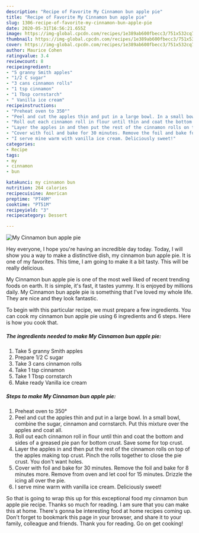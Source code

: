 ```yaml
---
description: "Recipe of Favorite My Cinnamon bun apple pie"
title: "Recipe of Favorite My Cinnamon bun apple pie"
slug: 1306-recipe-of-favorite-my-cinnamon-bun-apple-pie
date: 2020-05-31T16:56:21.655Z
image: https://img-global.cpcdn.com/recipes/1e389ab600fbecc3/751x532cq70/my-cinnamon-bun-apple-pie-recipe-main-photo.jpg
thumbnail: https://img-global.cpcdn.com/recipes/1e389ab600fbecc3/751x532cq70/my-cinnamon-bun-apple-pie-recipe-main-photo.jpg
cover: https://img-global.cpcdn.com/recipes/1e389ab600fbecc3/751x532cq70/my-cinnamon-bun-apple-pie-recipe-main-photo.jpg
author: Maurice Cohen
ratingvalue: 3.4
reviewcount: 8
recipeingredient:
- "5 granny Smith apples"
- "1/2 C sugar"
- "3 cans cinnamon rolls"
- "1 tsp cinnamon"
- "1 Tbsp cornstarch"
- " Vanilla ice cream"
recipeinstructions:
- "Preheat oven to 350°"
- "Peel and cut the apples thin and put in a large bowl. In a small bowl, combine the sugar, cinnamon and cornstarch. Put this mixture over the apples and coat all."
- "Roll out each cinnamon roll in flour until thin and coat the bottom and sides of a greased pie pan for bottom crust. Save some for top crust."
- "Layer the apples in and then put the rest of the cinnamon rolls on top of the apples making top crust. Pinch the rolls together to close the pie crust. You don&#39;t want holes."
- "Cover with foil and bake for 30 minutes. Remove the foil and bake for 8 minutes more. Remove from oven and let cool for 15 minutes. Drizzle the icing all over the pie."
- "I serve mine warm with vanilla ice cream. Deliciously sweet!"
categories:
- Recipe
tags:
- my
- cinnamon
- bun

katakunci: my cinnamon bun 
nutrition: 264 calories
recipecuisine: American
preptime: "PT40M"
cooktime: "PT51M"
recipeyield: "3"
recipecategory: Dessert

---
```



![My Cinnamon bun apple pie](https://img-global.cpcdn.com/recipes/1e389ab600fbecc3/751x532cq70/my-cinnamon-bun-apple-pie-recipe-main-photo.jpg)

Hey everyone, I hope you're having an incredible day today. Today, I will show you a way to make a distinctive dish, my cinnamon bun apple pie. It is one of my favorites. This time, I am going to make it a bit tasty. This will be really delicious.



My Cinnamon bun apple pie is one of the most well liked of recent trending foods on earth. It is simple, it's fast, it tastes yummy. It is enjoyed by millions daily. My Cinnamon bun apple pie is something that I've loved my whole life. They are nice and they look fantastic.


To begin with this particular recipe, we must prepare a few ingredients. You can cook my cinnamon bun apple pie using 6 ingredients and 6 steps. Here is how you cook that.

<!--inarticleads1-->

##### The ingredients needed to make My Cinnamon bun apple pie:

1. Take 5 granny Smith apples
1. Prepare 1/2 C sugar
1. Take 3 cans cinnamon rolls
1. Take 1 tsp cinnamon
1. Take 1 Tbsp cornstarch
1. Make ready  Vanilla ice cream




<!--inarticleads2-->

##### Steps to make My Cinnamon bun apple pie:

1. Preheat oven to 350°
1. Peel and cut the apples thin and put in a large bowl. In a small bowl, combine the sugar, cinnamon and cornstarch. Put this mixture over the apples and coat all.
1. Roll out each cinnamon roll in flour until thin and coat the bottom and sides of a greased pie pan for bottom crust. Save some for top crust.
1. Layer the apples in and then put the rest of the cinnamon rolls on top of the apples making top crust. Pinch the rolls together to close the pie crust. You don&#39;t want holes.
1. Cover with foil and bake for 30 minutes. Remove the foil and bake for 8 minutes more. Remove from oven and let cool for 15 minutes. Drizzle the icing all over the pie.
1. I serve mine warm with vanilla ice cream. Deliciously sweet!




So that is going to wrap this up for this exceptional food my cinnamon bun apple pie recipe. Thanks so much for reading. I am sure that you can make this at home. There's gonna be interesting food at home recipes coming up. Don't forget to bookmark this page in your browser, and share it to your family, colleague and friends. Thank you for reading. Go on get cooking!
